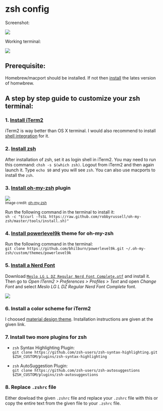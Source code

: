 # zsh config
Screenshot:

![](https://github.com/haccks/zsh-config/blob/master/images/final.png?raw=true)

Working terminal:

![](https://github.com/haccks/zsh-config/blob/master/images/final.gif?raw=true)

## Prerequisite:
Homebrew/macport should be installed. If not then [install](https://www.howtogeek.com/211541/homebrew-for-os-x-easily-installs-desktop-apps-and-terminal-utilities/) the lates version of homwbrew.

## A step by step guide to customize your zsh terminal:

### 1. [Install iTerm2](https://www.iterm2.com/)

iTerm2 is way better than OS X terminal. I would also recommend to install [shell integration](https://www.iterm2.com/documentation-shell-integration.html) for it.

### 2. [Install zsh](https://rick.cogley.info/post/use-homebrew-zsh-instead-of-the-osx-default/)

After installation of zsh, set it as login shell in iTerm2. You may need to run this command: `chsh -s $(which zsh)`. Logout from iTerm2 and then again launch it.
Type `echo $0` and you will see `zsh`. You can also use macports to install the `zsh`.

### 3. [Install oh-my-zsh](https://ohmyz.sh/) plugin

![](https://camo.githubusercontent.com/5c385f15f3eaedb72cfcfbbaf75355b700ac0757/68747470733a2f2f73332e616d617a6f6e6177732e636f6d2f6f686d797a73682f6f682d6d792d7a73682d6c6f676f2e706e67)  
<sub>Image credit: [oh-my-zsh](https://ohmyz.sh/)</sub>

Run the following command in the terminal to install it:  
`sh -c "$(curl -fsSL https://raw.github.com/robbyrussell/oh-my-zsh/master/tools/install.sh)"`

### 4. [Install powerlevel9k](https://github.com/bhilburn/powerlevel9k) theme for oh-my-zsh

Run the following command in the terminal:  
`git clone https://github.com/bhilburn/powerlevel9k.git ~/.oh-my-zsh/custom/themes/powerlevel9k`

### 5. [Install a Nerd Font](https://github.com/ryanoasis/nerd-fonts)

Download [`Meslo LG L DZ Regular Nerd Font Complete.otf`](https://github.com/ryanoasis/nerd-fonts/blob/master/patched-fonts/Meslo/L-DZ/complete/Meslo%20LG%20L%20DZ%20Regular%20Nerd%20Font%20Complete.otf) and install it. Then go to *Open ITerm2 > Preferences > Profiles > Text* and open *Change Font* 
and select *Meslo LG L DZ Regular Nerd Font Complete* font.

![](https://github.com/haccks/zsh-config/blob/master/images/font.png)

### 6. Install a color scheme for iTerm2 

I choosed [material design theme](https://github.com/MartinSeeler/iterm2-material-design). Installation instructions are given at the given link.

### 7. Install two more plugins for zsh

+ `zsh` Syntax Highlighting Plugin:   
    `git clone https://github.com/zsh-users/zsh-syntax-highlighting.git $ZSH_CUSTOM/plugins/zsh-syntax-highlighting`

+  `zsh` AutoSuggestion Plugin:  
	`git clone https://github.com/zsh-users/zsh-autosuggestions $ZSH_CUSTOM/plugins/zsh-autosuggestions`

### 8. Replace `.zshrc` file 

Either dowload the given `.zshrc` file and replace your `.zshrc` file with this or copy the entire text from the given file to your `.zshrc` file.







